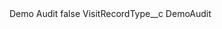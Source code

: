 <?xml version="1.0" encoding="UTF-8"?>
<CustomMetadata xmlns="http://soap.sforce.com/2006/04/metadata" xmlns:xsi="http://www.w3.org/2001/XMLSchema-instance" xmlns:xsd="http://www.w3.org/2001/XMLSchema">
    <label>Demo Audit</label>
    <protected>false</protected>
    <values>
        <field>VisitRecordType__c</field>
        <value xsi:type="xsd:string">DemoAudit</value>
    </values>
</CustomMetadata>
